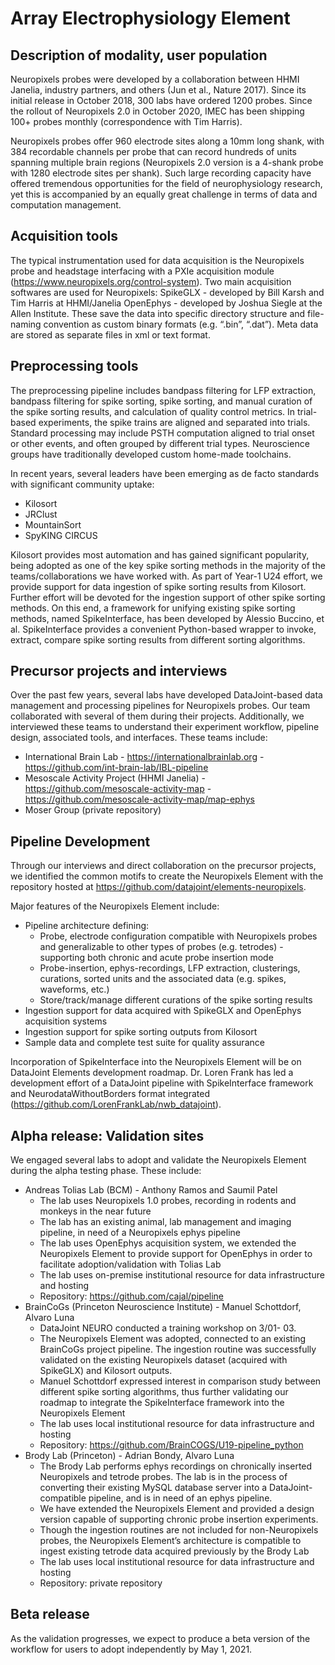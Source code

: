 # Array Electrophysiology Element
## Description of modality, user population 

Neuropixels probes were developed by a collaboration between HHMI Janelia, industry partners, and others (Jun et al., Nature 2017). 
Since its initial release in October 2018, 300 labs have ordered 1200 probes. 
Since the rollout of Neuropixels 2.0 in October 2020, IMEC has been shipping 100+ probes monthly (correspondence with Tim Harris). 

Neuropixels probes offer 960 electrode sites along a 10mm long shank, 
with 384 recordable channels per probe that can record hundreds of units spanning multiple brain regions 
(Neuropixels 2.0 version is a 4-shank probe with 1280 electrode sites per shank). 
Such large recording capacity have offered tremendous opportunities for the field of neurophysiology research, 
yet this is accompanied by an equally great challenge in terms of data and computation management.

## Acquisition tools
The typical instrumentation used for data acquisition is the Neuropixels probe and headstage interfacing with a PXIe acquisition module (https://www.neuropixels.org/control-system).
Two main acquisition softwares are used for Neuropixels:
SpikeGLX - developed by Bill Karsh and Tim Harris at HHMI/Janelia
OpenEphys - developed by Joshua Siegle at the Allen Institute.
These save the data into specific directory structure and file-naming convention as custom binary formats (e.g. “.bin”, “.dat”). Meta data are stored as separate files in xml or text format.

## Preprocessing tools
The preprocessing pipeline includes bandpass filtering for LFP extraction, bandpass filtering for spike sorting,  spike sorting, and manual curation of the spike sorting results, and calculation of quality control metrics. In trial-based experiments, the spike trains are aligned and separated into trials. Standard processing may include PSTH computation aligned to trial onset or other events, and often grouped by different trial types. 
Neuroscience groups have traditionally developed custom home-made toolchains. 

In recent years, several leaders have been emerging as de facto standards with significant community uptake: 
+ Kilosort
+ JRClust
+ MountainSort
+ SpyKING CIRCUS

Kilosort provides most automation and has gained significant popularity, being adopted as one of the key spike sorting methods in the majority of the teams/collaborations we have worked with. As part of Year-1 U24 effort, we provide support for data ingestion of spike sorting results from Kilosort.
Further effort will be devoted for the ingestion support of other spike sorting methods. On this end, a framework for unifying existing spike sorting methods, named SpikeInterface, has been developed by Alessio Buccino, et al. SpikeInterface provides a convenient Python-based wrapper to invoke, extract, compare spike sorting results from different sorting algorithms.

## Precursor projects and interviews

Over the past few years, several labs have developed DataJoint-based data management and processing pipelines for Neuropixels probes. 
Our team collaborated with several of them during their projects. 
Additionally, we interviewed these teams to understand their experiment workflow, pipeline design, associated tools, and interfaces. 
These teams include:

+ International Brain Lab - https://internationalbrainlab.org - https://github.com/int-brain-lab/IBL-pipeline
+ Mesoscale Activity Project (HHMI Janelia) - https://github.com/mesoscale-activity-map - https://github.com/mesoscale-activity-map/map-ephys 
+ Moser Group (private repository)

## Pipeline Development
Through our interviews and direct collaboration on the precursor projects,
 we identified the common motifs to create the Neuropixels Element with the repository hosted at https://github.com/datajoint/elements-neuropixels.

Major features of the Neuropixels Element include:
+ Pipeline architecture defining:
    + Probe, electrode configuration compatible with Neuropixels probes and generalizable to other types of probes (e.g. tetrodes) - supporting both chronic and acute probe insertion mode
    + Probe-insertion, ephys-recordings, LFP extraction, clusterings, curations, sorted units and the associated data (e.g. spikes, waveforms, etc.)
    + Store/track/manage different curations of the spike sorting results
+ Ingestion support for data acquired with SpikeGLX and OpenEphys acquisition systems
+ Ingestion support for spike sorting outputs from Kilosort
+ Sample data and complete test suite for quality assurance

Incorporation of SpikeInterface into the Neuropixels Element will be on DataJoint Elements development roadmap. 
Dr. Loren Frank has led a development effort of a DataJoint pipeline with SpikeInterface framework and NeurodataWithoutBorders format integrated (https://github.com/LorenFrankLab/nwb_datajoint).

## Alpha release: Validation sites
We engaged several labs to adopt and validate the Neuropixels Element during the alpha testing phase. These include:
+ Andreas Tolias Lab (BCM) - Anthony Ramos and Saumil Patel
    + The lab uses Neuropixels 1.0 probes, recording in rodents and monkeys in the near future
    + The lab has an existing animal, lab management and imaging pipeline, in need of a Neuropixels ephys pipeline
    + The lab uses OpenEphys acquisition system, we extended the Neuropixels Element to provide support for OpenEphys in order to facilitate adoption/validation with Tolias Lab
    + The lab uses on-premise institutional resource for data infrastructure and hosting
    + Repository: https://github.com/cajal/pipeline 
+ BrainCoGs (Princeton Neuroscience Institute) - Manuel Schottdorf, Alvaro Luna
    + DataJoint NEURO conducted a training workshop on 3/01- 03. 
    + The Neuropixels Element was adopted, connected to an existing BrainCoGs project pipeline. The ingestion routine was successfully validated on the existing Neuropixels dataset (acquired with SpikeGLX) and Kilosort outputs.
    + Manuel Schottdorf expressed interest in comparison study between different spike sorting algorithms, thus further validating our roadmap to integrate the SpikeInterface framework into the Neuropixels Element
    + The lab uses local institutional resource for data infrastructure and hosting
    + Repository: https://github.com/BrainCOGS/U19-pipeline_python
+ Brody Lab (Princeton) - Adrian Bondy, Alvaro Luna
    + The Brody Lab performs ephys recordings on chronically inserted Neuropixels and tetrode probes. The lab is in the process of converting their existing MySQL database server into a DataJoint-compatible pipeline, and is in need of an ephys pipeline.
    + We have extended the Neuropixels Element and provided a design version capable of supporting chronic probe insertion experiments.
    + Though the ingestion routines are not included for non-Neuropixels probes, the Neuropixels Element’s architecture is compatible to ingest existing tetrode data acquired previously by the Brody Lab
    + The lab uses local institutional resource for data infrastructure and hosting
    + Repository: private repository

## Beta release
As the validation progresses, we expect to produce a beta version of the workflow for users to adopt independently by May 1, 2021.
